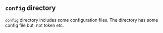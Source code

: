 ## `config` directory

`config` directory includes some configuration files.
The directory has some config file but, not token etc.
